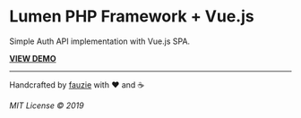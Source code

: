 # Lumen PHP Framework + Vue.js

Simple Auth API implementation with Vue.js SPA.

[**VIEW DEMO**](https://simpleapi.fauzie.my.id)

---

Handcrafted by [fauzie](https://fauzie.myid) with :heart: and :coffee:

*MIT License :copyright: 2019*
